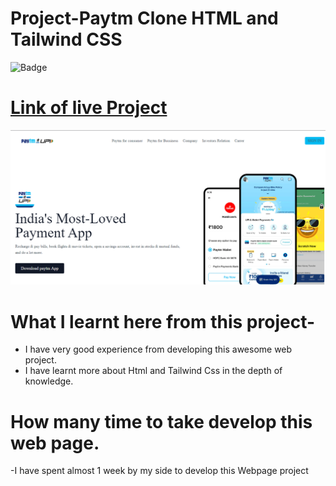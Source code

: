 # Project-Paytm Clone HTML and Tailwind CSS

![Badge](https://img.shields.io/badge/Paytm-Clone-green)

# [Link of live Project](https://edpay-cloneweb.netlify.app/)

![Images](./img/landingpage.png)

# What I learnt here from this project-

- I have very good experience from developing this awesome web project.
- I have learnt more about Html and  Tailwind Css in the depth of knowledge.

# How many time to take develop this web page.

-I have spent almost 1 week by my side to develop this Webpage project